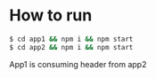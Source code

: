 # How to run

```bash
$ cd app1 && npm i && npm start
$ cd app2 && npm i && npm start
```

App1 is consuming header from app2
